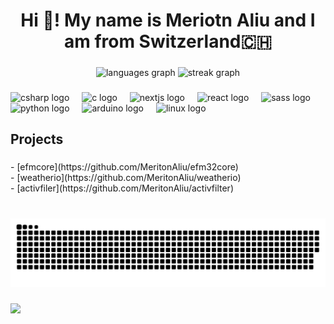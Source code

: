 <h1 align="center">Hi 👋! My name is Meriotn Aliu and I am from Switzerland🇨🇭</h1>

###

<div align="center">
  <img src="https://github-readme-stats.vercel.app/api/top-langs?username=meritonaliu&locale=en&hide_title=false&layout=compact&card_width=320&langs_count=5&theme=dracula&hide_border=false" height="150" alt="languages graph"  />
  <img src="https://streak-stats.demolab.com?user=meritonaliu&locale=en&mode=daily&theme=dracula&hide_border=false&border_radius=5" height="150" alt="streak graph"  />
</div>

###

<div align="left">
  <img src="https://cdn.jsdelivr.net/gh/devicons/devicon/icons/csharp/csharp-original.svg" height="30" alt="csharp logo"  />
  <img width="12" />
  <img src="https://cdn.jsdelivr.net/gh/devicons/devicon/icons/c/c-original.svg" height="30" alt="c logo"  />
  <img width="12" />
  <img src="https://cdn.jsdelivr.net/gh/devicons/devicon/icons/nextjs/nextjs-original.svg" height="30" alt="nextjs logo"  />
  <img width="12" />
  <img src="https://cdn.jsdelivr.net/gh/devicons/devicon/icons/react/react-original.svg" height="30" alt="react logo"  />
  <img width="12" />
  <img src="https://cdn.jsdelivr.net/gh/devicons/devicon/icons/sass/sass-original.svg" height="30" alt="sass logo"  />
  <img width="12" />
  <img src="https://cdn.jsdelivr.net/gh/devicons/devicon/icons/python/python-original.svg" height="30" alt="python logo"  />
  <img width="12" />
  <img src="https://cdn.jsdelivr.net/gh/devicons/devicon/icons/arduino/arduino-original.svg" height="30" alt="arduino logo"  />
  <img width="12" />
  <img src="https://cdn.jsdelivr.net/gh/devicons/devicon/icons/linux/linux-original.svg" height="30" alt="linux logo"  />
</div>

###

<h2 align="left">Projects</h2>

###

<p align="left">- [efmcore](https://github.com/MeritonAliu/efm32core)<br>- [weatherio](https://github.com/MeritonAliu/weatherio)<br>- [activfiler](https://github.com/MeritonAliu/activfilter)</p>

###

<br clear="both">

<img src="https://raw.githubusercontent.com/meritonaliu/meritonaliu/output/snake.svg" alt="Snake animation" />

###

<div align="left">
  <img src="https://visitor-badge.laobi.icu/badge?page_id=meritonaliu.meritonaliu&"  />
</div>

###
